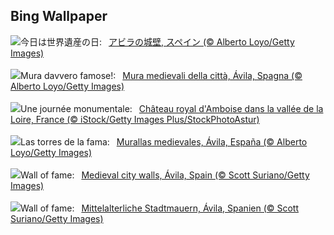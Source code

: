 ## Bing Wallpaper
![](https://www.bing.com/th?id=OHR.AvilaSpain_JA-JP6005661298_UHD.jpg&w=1000)今日は世界遺産の日:&nbsp;&ensp;[アビラの城壁, スペイン (© Alberto Loyo/Getty Images)](https://www.bing.com/th?id=OHR.AvilaSpain_JA-JP6005661298_UHD.jpg)
<br><br/>
![](https://www.bing.com/th?id=OHR.AvilaSpain_IT-IT3101409748_UHD.jpg&w=1000)Mura davvero famose!:&nbsp;&ensp;[Mura medievali della città, Ávila, Spagna (© Alberto Loyo/Getty Images)](https://www.bing.com/th?id=OHR.AvilaSpain_IT-IT3101409748_UHD.jpg)
<br><br/>
![](https://www.bing.com/th?id=OHR.MonumentsDay_FR-FR8787138664_UHD.jpg&w=1000)Une journée monumentale:&nbsp;&ensp;[Château royal d'Amboise dans la vallée de la Loire, France (© iStock/Getty Images Plus/StockPhotoAstur)](https://www.bing.com/th?id=OHR.MonumentsDay_FR-FR8787138664_UHD.jpg)
<br><br/>
![](https://www.bing.com/th?id=OHR.AvilaSpain_ES-ES9451845380_UHD.jpg&w=1000)Las torres de la fama:&nbsp;&ensp;[Murallas medievales, Ávila, España (© Alberto Loyo/Getty Images)](https://www.bing.com/th?id=OHR.AvilaSpain_ES-ES9451845380_UHD.jpg)
<br><br/>
![](https://www.bing.com/th?id=OHR.AvilaSpain_EN-GB3098487745_UHD.jpg&w=1000)Wall of fame:&nbsp;&ensp;[Medieval city walls, Ávila, Spain (© Scott Suriano/Getty Images)](https://www.bing.com/th?id=OHR.AvilaSpain_EN-GB3098487745_UHD.jpg)
<br><br/>
![](https://www.bing.com/th?id=OHR.AvilaSpain_DE-DE5639007447_UHD.jpg&w=1000)Wall of fame:&nbsp;&ensp;[Mittelalterliche Stadtmauern, Ávila, Spanien (© Scott Suriano/Getty Images)](https://www.bing.com/th?id=OHR.AvilaSpain_DE-DE5639007447_UHD.jpg)
<br><br/>
